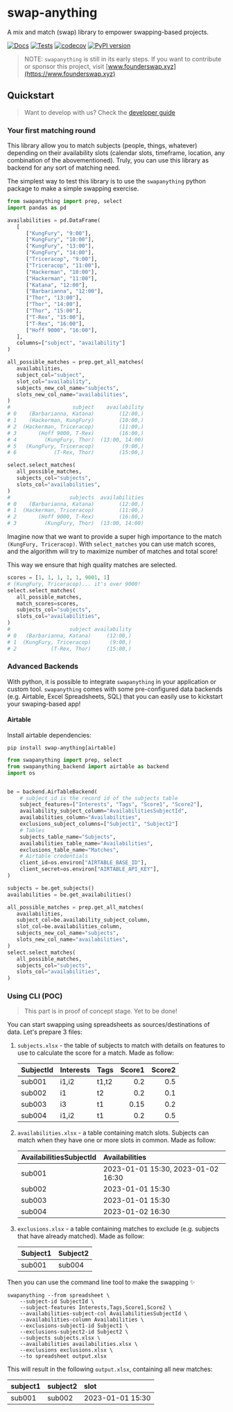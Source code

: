 # swap-anything

A mix and match (swap) library to empower swapping-based projects.

[![Docs](https://github.com/founderswap/swap-anything/actions/workflows/build_docs.yaml/badge.svg)](https://founderswap.github.io/swap-anything/)
[![Tests](https://github.com/founderswap/swap-anything/actions/workflows/test.yaml/badge.svg)](https://github.com/founderswap/swap-anything/actions/workflows/test.yaml)
[![codecov](https://codecov.io/gh/founderswap/swap-anything/graph/badge.svg?token=QF6L5Y8EPM)](https://codecov.io/gh/founderswap/swap-anything)
[![PyPI version](https://badge.fury.io/py/swap-anything.svg)](https://badge.fury.io/py/swap-anything)

> NOTE: `swapanything` is still in its early steps. If you want to
> contribute or sponsor this project, visit
> [www.founderswap.xyz](https://www.founderswap.xyz)

## Quickstart

> Want to develop with us?
> Check the [developer guide](./docs/about/developer-guide.md)


### Your first matching round

This library allow you to match subjects (people, things, whatever) depending
on their availability slots (calendar slots, timeframe, location,
any combination of the abovementioned). Truly, you can use this library as
backend for any sort of matching need.

The simplest way to test this library is to use the `swapanything` python
package to make a simple swapping exercise.

```python
from swapanything import prep, select
import pandas as pd

availabilities = pd.DataFrame(
   [
      ["KungFury", "9:00"],
      ["KungFury", "10:00"],
      ["KungFury", "13:00"],
      ["KungFury", "14:00"],
      ["Triceracop", "9:00"],
      ["Triceracop", "11:00"],
      ["Hackerman", "10:00"],
      ["Hackerman", "11:00"],
      ["Katana", "12:00"],
      ["Barbarianna", "12:00"],
      ["Thor", "13:00"],
      ["Thor", "14:00"],
      ["Thor", "15:00"],
      ["T-Rex", "15:00"],
      ["T-Rex", "16:00"],
      ["Hoff 9000", "16:00"],
   ],
   columns=["subject", "availability"]
)

all_possible_matches = prep.get_all_matches(
   availabilities,
   subject_col="subject",
   slot_col="availability",
   subjects_new_col_name="subjects",
   slots_new_col_name="availabilities",
)
#                    subject    availability
# 0    (Barbarianna, Katana)        (12:00,)
# 1    (Hackerman, KungFury)        (10:00,)
# 2  (Hackerman, Triceracop)        (11:00,)
# 3       (Hoff 9000, T-Rex)        (16:00,)
# 4         (KungFury, Thor)  (13:00, 14:00)
# 5   (KungFury, Triceracop)         (9:00,)
# 6            (T-Rex, Thor)        (15:00,)

select.select_matches(
   all_possible_matches,
   subjects_col="subjects",
   slots_col="availabilities",
)
#                   subjects  availabilities
# 0    (Barbarianna, Katana)        (12:00,)
# 1  (Hackerman, Triceracop)        (11:00,)
# 2       (Hoff 9000, T-Rex)        (16:00,)
# 3         (KungFury, Thor)  (13:00, 14:00)
```

Imagine now that we want to provide a super high importance
to the match `(KungFury, Triceracop)`.
With `select_matches` you can use match scores, and the
algorithm will try to maximize number of matches and total
score!

This way we ensure that high quality matches are selected.

```python
scores = [1, 1, 1, 1, 1, 9001, 1]
# (KungFury, Triceracop)... it's over 9000!
select.select_matches(
   all_possible_matches,
   match_scores=scores,
   subjects_col="subjects",
   slots_col="availabilities",
)
#                   subject availability
# 0   (Barbarianna, Katana)     (12:00,)
# 1  (KungFury, Triceracop)      (9:00,)
# 2           (T-Rex, Thor)     (15:00,)
```

### Advanced Backends

With python, it is possible to integrate `swapanything` in your application
or custom tool. `swapanything` comes with some pre-configured data backends
(e.g. Airtable, Excel Spreadsheets, SQL) that you can easily use to
kickstart your swaping-based app!

#### Airtable

Install airtable dependencies:

```shell
pip install swap-anything[airtable]
```

```python
from swapanything import prep, select
from swapanything_backend import airtable as backend
import os


be = backend.AirTableBackend(
    # subject_id is the record id of the subjects table
    subject_features=["Interests", "Tags", "Score1", "Score2"],
    availability_subject_column="AvailabilitiesSubjectId",
    availabilities_column="Availabilities",
    exclusions_subject_columns=["Subject1", "Subject2"]
    # Tables
    subjects_table_name="Subjects",
    availabilities_table_name="Availabilities",
    exclusions_table_name="Matches",
    # Airtable credentials
    client_id=os.environ["AIRTABLE_BASE_ID"],
    client_secret=os.environ["AIRTABLE_API_KEY"],
)

subjects = be.get_subjects()
availabilities = be.get_availabilities()

all_possible_matches = prep.get_all_matches(
   availabilities,
   subject_col=be.availability_subject_column,
   slot_col=be.availabilities_column,
   subjects_new_col_name="subjects",
   slots_new_col_name="availabilities",
)
select.select_matches(
   all_possible_matches,
   subjects_col="subjects",
   slots_col="availabilities",
)
```

### Using CLI (POC)

> This part is in proof of concept stage. Yet to be done!

You can start swapping using spreadsheets as sources/destinations of data.
Let's prepare 3 files:

1. `subjects.xlsx` - the table of subjects to match with
   details on features to use to calculate the score for a match.
   Made as follow:

   | SubjectId | Interests | Tags  | Score1 | Score2 |
   | :-------- | :-------- | :---- | -----: | -----: |
   | sub001    | i1,i2     | t1,t2 |    0.2 |    0.5 |
   | sub002    | i1        | t2    |    0.2 |    0.1 |
   | sub003    | i3        | t1    |   0.15 |    0.2 |
   | sub004    | i1,i2     | t1    |    0.2 |    0.5 |

2. `availabilities.xlsx` - a table containing match slots.
   Subjects can match when they have one or more slots in common.
   Made as follow:

   | AvailabilitiesSubjectId | Availabilities                     |
   | :---------------------- | :--------------------------------- |
   | sub001                  | 2023-01-01 15:30, 2023-01-02 16:30 |
   | sub002                  | 2023-01-01 15:30                   |
   | sub003                  | 2023-01-01 15:30                   |
   | sub004                  | 2023-01-02 16:30                   |

3. `exclusions.xlsx` - a table containing matches to exclude
   (e.g. subjects that have already matched). Made as follow:

   | Subject1 | Subject2 |
   | :------- | :------- |
   | sub001   | sub004   |

Then you can use the command line tool to make the swapping ✨

```shell
swapanything --from spreadsheet \
    --subject-id SubjectId \
    --subject-features Interests,Tags,Score1,Score2 \
    --availabilities-subject-col AvailabilitiesSubjectId \
    --availabilities-column Availabilities \
    --exclusions-subject1-id Subject1 \
    --exclusions-subject2-id Subject2 \
    --subjects subjects.xlsx \
    --availabilities availabilities.xlsx \
    --exclusions exclusions.xlsx \
    --to spreadsheet output.xlsx
```

This will result in the following `output.xlsx`, containing all new matches:

| subject1 | subject2 | slot             |
| :------- | :------- | :--------------- |
| sub001   | sub002   | 2023-01-01 15:30 |
